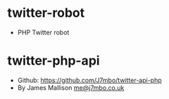 twitter-robot
=============
- PHP Twitter robot

twitter-php-api
=============
- Github: https://github.com/J7mbo/twitter-api-php
- By James Mallison me@j7mbo.co.uk